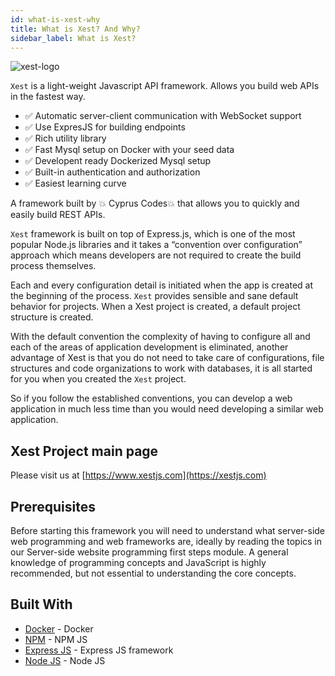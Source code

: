 ```yaml
---
id: what-is-xest-why
title: What is Xest? And Why?
sidebar_label: What is Xest?
---
```


![xest-logo](https://user-images.githubusercontent.com/1476886/147765281-e871657c-37a8-495d-b08b-c5dccf6334c3.png)

`Xest` is a light-weight Javascript API framework. Allows you build web APIs in the fastest way.

- :white_check_mark: Automatic server-client communication with WebSocket support
- :white_check_mark: Use ExpresJS for building endpoints
- :white_check_mark: Rich utility library
- :white_check_mark: Fast Mysql setup on Docker with your seed data
- :white_check_mark: Developent ready Dockerized Mysql setup
- :white_check_mark: Built-in authentication and authorization
- :white_check_mark: Easiest learning curve

A framework built by :boom: Cyprus Codes:boom: that allows you to quickly and easily build REST APIs.

`Xest` framework is built on top of Express.js, which is one of the most popular Node.js libraries and it takes a “convention over configuration” approach which means developers are not required to create the build process themselves.

Each and every configuration detail is initiated when the app is created at the beginning of the process. `Xest` provides sensible and sane default behavior for projects. When a Xest project is created, a default project structure is created.

With the default convention the complexity of having to configure all and each of the areas of application development is eliminated, another advantage of Xest is that you do not need to take care of configurations, file structures and code organizations to work with databases, it is all started for you when you created the `Xest` project.

So if you follow the established conventions, you can develop a web application in much less time than you would need developing a similar web application.

## Xest Project main page

Please visit us at [https://www.xestjs.com](https://xestjs.com)

## Prerequisites

Before starting this framework you will need to understand what server-side web programming and web frameworks are, ideally by reading the topics in our Server-side website programming first steps module. A general knowledge of programming concepts and JavaScript is highly recommended, but not essential to understanding the core concepts.

<!-- ## Getting Started

This is a multi module maven project. Import as maven project with your favorite IDE to contribute. If you want create your first AWE project, use maven archetype `awe-boot-archetype` with version [![Version](https://img.shields.io/maven-central/v/com.almis.awe/awe-starter-parent.svg?label=maven%20central)](https://search.maven.org/search?q=g:%22com.almis.awe%22%20AND%20a:%22awe-starter-parent%22)

```bash
mvn -B archetype:generate \
 -DarchetypeGroupId=com.almis.awe \
 -DarchetypeArtifactId=awe-boot-archetype \
 -DarchetypeVersion=[Archetype version]
 -DgroupId=com.mycompany.app \
 -DartifactId=my-app \
 -Dversion=1.0-SNAPSHOT
``` -->

## Built With

- [Docker](https://www.docker.com/) - Docker
- [NPM](https://www.npmjs.com/) - NPM JS
- [Express JS](https://expressjs.com/) - Express JS framework
- [Node JS](https://nodejs.org/en/) - Node JS
  <!-- // - [Bootstrap](https://getbootstrap.com/) - Bootstrap web toolkit -->

<!-- [![StackShare](https://img.shields.io/badge/tech-stack-0690fa.svg?style=flat)](https://stackshare.io/almis-informatica-financiera/aweframework)

## Changelogs

Latest changelog file: [CHANGELOG.md](https://gitlab.com/aweframework/awe/-/blob/master/CHANGELOG.md) -->
<!--
## Contributing

Please read [CONTRIBUTING.md](https://gitlab.com/aweframework/awe/-/blob/master/CONTRIBUTING.md) for details on our code of conduct, and the process for submitting pull requests to us.

## License

All parts of AWE, **except the contents of the graphical charts library (HighCharts)**, are licensed
under Apache License v2.0 see the [LICENSE.md](https://gitlab.com/aweframework/awe/-/blob/master/LICENSE.md) file for details. -->
